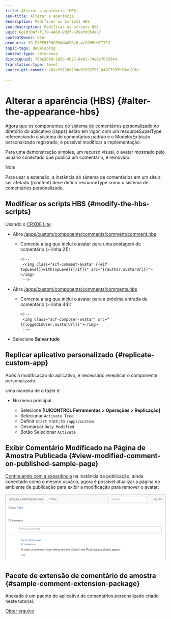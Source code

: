 ```yaml
---
title: Alterar a aparência (HBS)
seo-title: Alterar a aparência
description: Modificar os scripts HBS
seo-description: Modificar os scripts HBS
uuid: 6e1030af-f170-4a60-9d3f-439afd05de57
contentOwner: User
products: SG_EXPERIENCEMANAGER/6.4/COMMUNITIES
topic-tags: developing
content-type: reference
discoiquuid: 70be208d-185b-4b27-8e01-74e62f656344
translation-type: tm+mt
source-git-commit: 2d1e39120d79de029927011d48f7397b53ad91bc

---
```



# Alterar a aparência (HBS) {#alter-the-appearance-hbs}

Agora que os componentes do sistema de comentários personalizado no diretório do aplicativo (/apps) estão em vigor, com um resourceSuperType referenciando o sistema de comentários padrão e o Modelo/Exibição personalizado registrado, é possível modificar a implementação.

Para uma demonstração simples, um recurso visual, o avatar mostrado pelo usuário conectado que publica um comentário, é removido.

>[!NOTE]
>
>Para usar a extensão, a instância do sistema de comentários em um site a ser afetado (/content) deve definir resourceType como o sistema de comentários personalizado.

## Modificar os scripts HBS {#modify-the-hbs-scripts}

Usando o [CRXDE Lite](../../help/sites-developing/developing-with-crxde-lite.md):

* Abra [/apps/custom/components/comments/comment/comment.hbs](http://localhost:4502/crx/de/index.jsp#/apps/custom/components/comments/comment/comment.hbs)

   * Comente a tag que inclui o avatar para uma postagem de comentário (~ linha 21):

      ```
      <!--
       <<img class="scf-comment-avatar {{#if topLevel}}withTopLevel{{/if}}" src="{{author.avatarUrl}}"></img>
       -->
      ```

* Abra [/apps/custom/components/comments/comments.hbs](http://localhost:4502/crx/de/index.jsp#/apps/custom/components/comments/comments.hbs)

   * Comente a tag que inclui o avatar para a próxima entrada de comentário (~ linha 44):

      ```
      <!--
       <img class="scf-composer-avatar" src="{{loggedInUser.avatarUrl}}"></img>
       -->
      ```

* Selecione **Salvar tudo**

## Replicar aplicativo personalizado {#replicate-custom-app}

Após a modificação do aplicativo, é necessário rereplicar o componente personalizado.

Uma maneira de o fazer é

* No menu principal

   * Selecione **[!UICONTROL Ferramentas > Operações > Replicação]**
   * Selecionar `Activate Tree`
   * Definir `Start Path`: to `/apps/custom`
   * Desmarcar `Only Modified`
   * Botão Selecionar `Activate`

## Exibir Comentário Modificado na Página de Amostra Publicada {#view-modified-comment-on-published-sample-page}

[Continuando com a experiência](extend-sample-page.md#publish-sample-page) na instância de publicação, ainda conectado como o mesmo usuário, agora é possível atualizar a página no ambiente de publicação para exibir a modificação para remover o avatar:

![chlimage_1-81](assets/chlimage_1-81.png)

## Pacote de extensão de comentário de amostra {#sample-comment-extension-package}

Anexado é um pacote do aplicativo de comentários personalizado criado neste tutorial.

[Obter arquivo](assets/sample-comment-extension-6-1-fp3.zip)